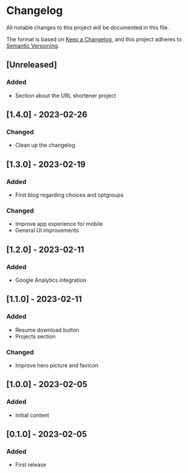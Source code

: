 # Changelog

All notable changes to this project will be documented in this file.

The format is based on [Keep a Changelog](https://keepachangelog.com/en/1.0.0/),
and this project adheres to [Semantic Versioning](https://semver.org/spec/v2.0.0.html).

## [Unreleased]

### Added
 - Section about the URL shortener project

## [1.4.0] - 2023-02-26

### Changed
 - Clean up the changelog

## [1.3.0] - 2023-02-19

### Added
 - First blog regarding choices and optgroups

### Changed
 - Improve app experience for mobile
 - General UI improvements

## [1.2.0] - 2023-02-11

### Added
 - Google Analytics integration

## [1.1.0] - 2023-02-11

### Added
 - Resume download button
 - Projects section

### Changed
 - Improve hero picture and favicon

## [1.0.0] - 2023-02-05

### Added
 - Initial content

## [0.1.0] - 2023-02-05

### Added
 - First release

